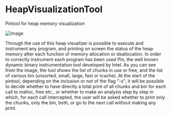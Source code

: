 # HeapVisualizationTool
Pintool for heap memory visualization

![image](https://user-images.githubusercontent.com/48536307/148424908-3826c276-f65f-4c77-8adc-abace81ede2c.png)

Through the use of this heap visualizer is possible to execute and instrument any program, and printing on screen the status of the heap memory after each function of memory allocation or deallocation. In order to correctly instrument each program has been used Pin, the well known dynamic binary instrumentation tool developed by Intel. As you can see from the image, the tool shows the list of chunks in use or free, and the list of various bin (unsorted, small, large, fast or tcache). At the start of the pintool, depending on the inclusion or not of the flag "-s", it will be possible to decide whether to have directly a total print of all chunks and bin for each call to malloc, free etc., or whether to make an analysis step by step in which, for each call intercepted, the user will be asked whether to print only the chunks, only the bin, both, or go to the next call without making any print.
